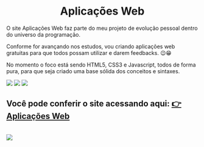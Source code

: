 <h1 align="center">Aplicações Web</h1>

<p> O site Aplicações Web faz parte do meu projeto de evolução pessoal dentro do universo da programação.</p>
<p> Conforme for avançando nos estudos, vou criando aplicações web gratuitas para que todos possam utilizar e darem feedbacks. 😉😁</p>
<p> No momento o foco está sendo HTML5, CSS3 e Javascript, todos de forma pura, para que seja criado uma base sólida dos conceitos e sintaxes.</p>
<img src="https://img.shields.io/badge/HTML5-learning-brightgreen"/>
<img src="https://img.shields.io/badge/CSS3-learning-brightgreen"/>
<img src="https://img.shields.io/badge/Javascript-learning-brightgreen"/>
<!-- <img src=""/>
<img src=""/>
<img src=""/>
<img src=""/> -->


<h2> 
    Você pode conferir o site acessando aqui: 
        <a href="https://aplicacoesweb.com.br">👉Aplicações Web</a>
</h2>
<br>
<img src="https://img.shields.io/badge/README.md-under%20construction-blue"/>








